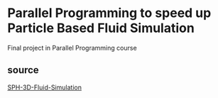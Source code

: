 # Parallel Programming to speed up Particle Based Fluid Simulation
Final project in Parallel Programming course

## source
[SPH-3D-Fluid-Simulation](https://github.com/saeedmahani/SPH-3D-Fluid-Simulation)
